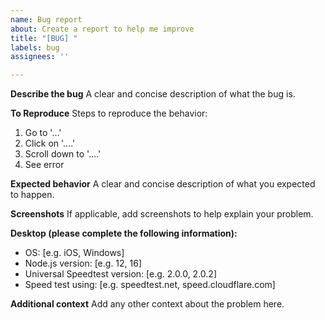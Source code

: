 ```yaml
---
name: Bug report
about: Create a report to help me improve
title: "[BUG] "
labels: bug
assignees: ''

---
```


**Describe the bug**
A clear and concise description of what the bug is.

**To Reproduce**
Steps to reproduce the behavior:
1. Go to '...'
2. Click on '....'
3. Scroll down to '....'
4. See error

**Expected behavior**
A clear and concise description of what you expected to happen.

**Screenshots**
If applicable, add screenshots to help explain your problem.

**Desktop (please complete the following information):**
 - OS: [e.g. iOS, Windows]
 - Node.js version: [e.g. 12, 16]
 - Universal Speedtest version: [e.g. 2.0.0, 2.0.2]
 - Speed test using: [e.g. speedtest.net, speed.cloudflare.com]

**Additional context**
Add any other context about the problem here.
